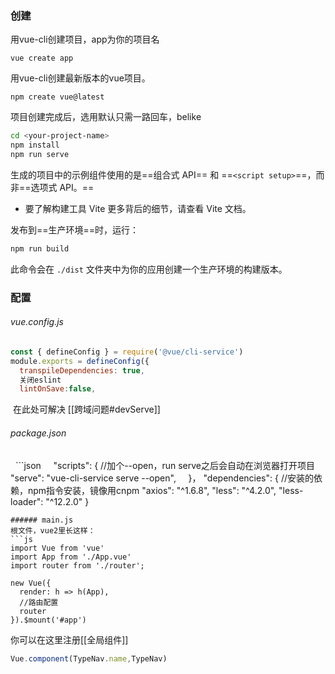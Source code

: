 ### 创建
用vue-cli创建项目，app为你的项目名
```
vue create app
```

用vue-cli创建最新版本的vue项目。
```
npm create vue@latest
```

项目创建完成后，选用默认只需一路回车，belike
```sh
cd <your-project-name>
npm install
npm run serve
```

生成的项目中的示例组件使用的是==组合式 API== 和 ==`<script setup>`==，而非==选项式 API。==
- 要了解构建工具 Vite 更多背后的细节，请查看 Vite 文档。

发布到==生产环境==时，运行：

```sh
npm run build
```

此命令会在 `./dist` 文件夹中为你的应用创建一个生产环境的构建版本。

### 配置
###### vue.config.js
```js
const { defineConfig } = require('@vue/cli-service')
module.exports = defineConfig({
  transpileDependencies: true,
  关闭eslint
  lintOnSave:false,

```
 在此处可解决 [[跨域问题#devServe]]
 
###### package.json
  ```json
    "scripts": {
	//加个--open，run serve之后会自动在浏览器打开项目
	    "serve": "vue-cli-service serve --open",
    }，
	  "dependencies": {
	  //安装的依赖，npm指令安装，镜像用cnpm
		"axios": "^1.6.8",
		"less": "^4.2.0",
		"less-loader": "^12.2.0"
	}
```
###### main.js
根文件，vue2里长这样：
```js
import Vue from 'vue'
import App from './App.vue'
import router from './router';

new Vue({
  render: h => h(App),
  //路由配置
  router
}).$mount('#app')
```
你可以在这里注册[[全局组件]]
```js
Vue.component(TypeNav.name,TypeNav)
```
